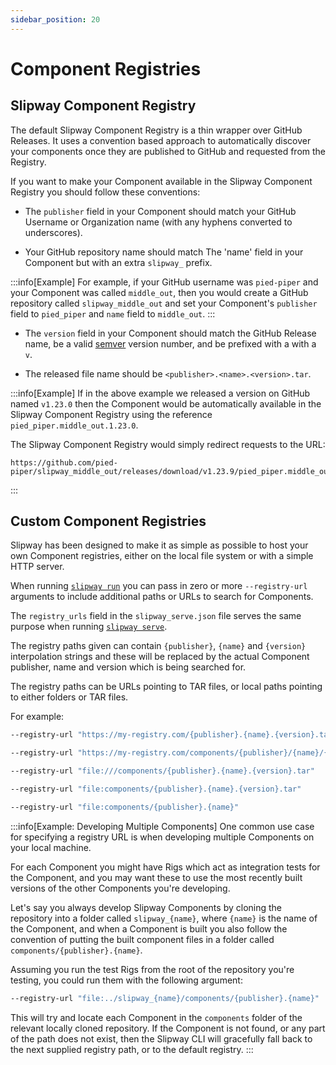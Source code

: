 ```yaml
---
sidebar_position: 20
---
```


# Component Registries

## Slipway Component Registry

The default Slipway Component Registry is a thin wrapper over GitHub Releases. It uses a convention based approach to automatically
discover your components once they are published to GitHub and requested from the Registry.

If you want to make your Component available in the Slipway Component Registry you should follow these conventions:


- The `publisher` field in your Component should match your GitHub Username or Organization name (with any hyphens converted to underscores).

- Your GitHub repository name should match The 'name' field in your Component but with an extra `slipway_` prefix.

:::info[Example]
For example, if your GitHub username was `pied-piper` and your Component was called `middle_out`, then you would
create a GitHub repository called `slipway_middle_out` and set your Component's
`publisher` field to `pied_piper` and `name` field to `middle_out`.
:::

- The `version` field in your Component should match the GitHub Release name, be a 
valid [semver](https://docs.rs/semver/latest/semver/struct.Version.html#syntax) version number, and be prefixed with a
with a `v`.

- The released file name should be `<publisher>.<name>.<version>.tar`.

:::info[Example]
If in the above example we released a version on GitHub named `v1.23.0` then the Component would be automatically available
in the Slipway Component Registry using the reference `pied_piper.middle_out.1.23.0`.

The Slipway Component Registry would simply redirect requests to the URL:
```
https://github.com/pied-piper/slipway_middle_out/releases/download/v1.23.9/pied_piper.middle_out.1.23.9.tar
```
:::

## Custom Component Registries

Slipway has been designed to make it as simple as possible to host your own Component registries, 
either on the local file system or with a simple HTTP server.

When running [`slipway run`](/docs/basics/running-rigs) you can pass in zero or more `--registry-url` arguments to include additional paths or URLs to search for Components.

The `registry_urls` field in the `slipway_serve.json` file serves the same purpose when running [`slipway serve`](/docs/basics/serving-rigs).

The registry paths given can contain `{publisher}`, `{name}` and `{version}` interpolation strings and these will be replaced by the 
actual Component publisher, name and version which is being searched for.

The registry paths can be URLs pointing to TAR files, or local paths pointing to either folders or TAR files.

For example:

```sh title="An HTTP registry serving TAR files from the root"
--registry-url "https://my-registry.com/{publisher}.{name}.{version}.tar"
```

```sh title="An HTTP registry serving TAR files from a folder structure"
--registry-url "https://my-registry.com/components/{publisher}/{name}/{publisher}.{name}.{version}.tar"
```

```sh title="An absolute local path to a folder of TAR files"
--registry-url "file:///components/{publisher}.{name}.{version}.tar"
```

```sh title="A relative local path to a folder of TAR files"
--registry-url "file:components/{publisher}.{name}.{version}.tar"
```

```sh title="A relative local path to components in folders, ignoring versions"
--registry-url "file:components/{publisher}.{name}"
```

:::info[Example: Developing Multiple Components]
One common use case for specifying a registry URL is when developing multiple Components on your local machine.

For each Component you might have Rigs which act as integration tests for the Component, and you may want these to use
the most recently built versions of the other Components you're developing.

Let's say you always develop Slipway Components by cloning the repository into a folder called `slipway_{name}`,
where `{name}` is the name of the Component, and when  a Component is built you also follow the convention
of putting the built component files in a folder called `components/{publisher}.{name}`.

Assuming you run the test Rigs from the root of the repository you're testing,
you could run them with the following argument:

```sh
--registry-url "file:../slipway_{name}/components/{publisher}.{name}"
```

This will try and locate each Component in the `components` folder of the relevant locally cloned repository.
If the Component is not found, or any part of the path does not exist, then the Slipway CLI will 
gracefully fall back to the next supplied registry path, or to the default registry.
:::
